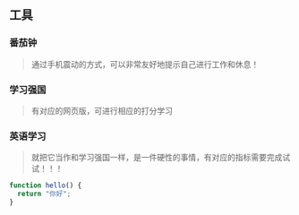 ## 工具

### 番茄钟

> 通过手机震动的方式，可以非常友好地提示自己进行工作和休息！

### 学习强国

> 有对应的网页版，可进行相应的打分学习

### 英语学习

> 就把它当作和学习强国一样，是一件硬性的事情，有对应的指标需要完成试试！！！

```javascript
function hello() {
  return "你好";
}
```

